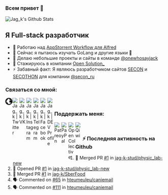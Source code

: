 ### Всем привет 👋

![Jag_k's Github Stats](https://github-readme-stats.codestackr.vercel.app/api?username=jag-k&show_icons=true&hide_border=true&theme=dark)

## Я Full-stack разработчик

- 🔭 Работаю над [AppStorrent Workflow для Alfred](https://github.com/jag-k/alfred-appstorrent)
- 🌱 Сейчас я пытаюсь изучать GoLang и другие языки 🤣
- 👯 Делаю небольшие проекты и сайты в команде [@onewhosayjack](https://github.com/onewhosayjack)
- 💼 Стажируюсь в компании [Open Solution_](https://osinit.com)
- ⚡ Забавный факт: Я являюсь разработчиком сайтов [SECON](https://secon.ru) и [SECOTHON](http://secothon.secon.ru) для компании [@secon_ru](https://github.com/secon_ru)

<!--
### Spotify Playing 🎧
[<img src="https://now-playing-codestackr.vercel.app/api/spotify-playing" alt="Jag_k Spotify Playing" width="350" />](https://open.spotify.com/user/31ywqv63aa7rzamr43lggowahbsa)
-->

### Связаться со мной:

[<img align="left" width="22px" alt="jagk.ru" style="fill: white" src="https://raw.githubusercontent.com/iconic/open-iconic/master/svg/globe.svg" />][website]
[<img align="left" width="22px" alt="Jag_k | Twitter" src="https://simpleicons.org/icons/twitter.svg" />][twitter]
[<img align="left" width="22px" alt="Jag_k | VK" src="https://simpleicons.org/icons/vk.svg" />][vk]
[<img align="left" width="22px" alt="Jag_k | Instagram" src="https://simpleicons.org/icons/instagram.svg" />][instagram]
[<img align="left" width="22px" alt="Jag_k | Telegram" src="https://simpleicons.org/icons/telegram.svg" />][telegram]
[<img align="left" width="22px" alt="Jag_k | Facebook" src="https://simpleicons.org/icons/facebook.svg" />][facebook]
[<img align="left" width="22px" alt="Jag_k | DEV Profile" src="https://d2fltix0v2e0sb.cloudfront.net/dev-badge.svg" />][devto]

<br />

### Поддержать меня:
<!--
[<img align="left" alt="Patreon" src="http://ionicabizau.github.io/badges/patreon.svg" />][patreon]
[<img align="left" alt="PayPal" src="http://ionicabizau.github.io/badges/paypal.svg" />][paypal]
[<img align="left" alt="Open Collective backers and sponsors" src="https://img.shields.io/opencollective/all/jag_k?label=Open%20Collective">][opencollective]
-->

[<img align="left" width="22px" alt="Patreon" src="https://simpleicons.org/icons/patreon.svg" />][patreon]
[<img align="left" width="22px" alt="PayPal" src="https://simpleicons.org/icons/paypal.svg" />][paypal]
[<img align="left" width="22px" alt="Open Collective" src="https://simpleicons.org/icons/opencollective.svg">][opencollective]
[<img align="left" width="22px" alt="Qiwi" src="https://simpleicons.org/icons/qiwi.svg">][qiwi]

<br />

### :zap: Последняя активность на Github</summary>
  
<!--START_SECTION:activity-->
1. 🎉 Merged PR [#1](https://github.com/jag-k-stud/physic_lab-new/pull/1) in [jag-k-stud/physic_lab-new](https://github.com/jag-k-stud/physic_lab-new)
2. 💪 Opened PR [#1](https://github.com/jag-k-stud/physic_lab-new/pull/1) in [jag-k-stud/physic_lab-new](https://github.com/jag-k-stud/physic_lab-new)
3. 🎉 Merged PR [#1](https://github.com/jag-k/SberFood/pull/1) in [jag-k/SberFood](https://github.com/jag-k/SberFood)
4. 🗣 Commented on [#65](https://github.com/hteumeuleu/caniemail/issues/65) in [hteumeuleu/caniemail](https://github.com/hteumeuleu/caniemail)
5. 🗣 Commented on [#111](https://github.com/hteumeuleu/caniemail/issues/111) in [hteumeuleu/caniemail](https://github.com/hteumeuleu/caniemail)
<!--END_SECTION:activity-->


[website]: https://jagk.ru
[twitter]: https://twitter.com/jag_k_
[instagram]: https://instagram.com/jag_k_
[vk]: https://vk.com/jag_konon
[telegram]: https://telegram.me/@jag_k
[facebook]: https://facebook.com/jag.konon
[devto]: https://dev.to/jag_k

[patreon]: https://patreon.com/jag_k
[paypal]: https://paypal.me/jag_k
[opencollective]: https://opencollective.com/jag_k
[qiwi]: qiwi.com/n/JAGKONON
